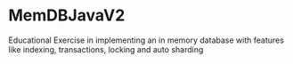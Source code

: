 # MemDBJavaV2
Educational Exercise in implementing an in memory database with features like indexing, transactions, locking and auto sharding
